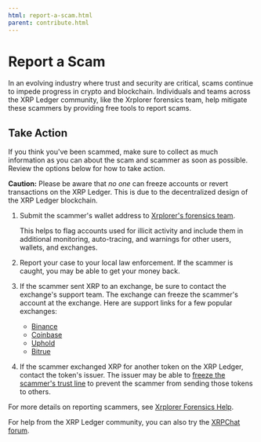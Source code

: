 ```yaml
---
html: report-a-scam.html
parent: contribute.html
---
```

# Report a Scam

In an evolving industry where trust and security are critical, scams continue to impede progress in crypto and blockchain. Individuals and teams across the XRP Ledger community, like the Xrplorer forensics team, help mitigate these scammers by providing free tools to report scams.

## Take Action
If you think you've been scammed, make sure to collect as much information as you can about the scam and scammer as soon as possible. Review the options below for how to take action.

**Caution:** Please be aware that _no one_ can freeze accounts or revert transactions on the XRP Ledger. This is due to the decentralized design of the XRP Ledger blockchain.

1. Submit the scammer's wallet address to [Xrplorer's forensics team](https://xrplorer.com/forensics/submit).

     This helps to flag accounts used for illicit activity and include them in additional monitoring, auto-tracing, and warnings for other users, wallets, and exchanges.

2. Report your case to your local law enforcement. If the scammer is caught, you may be able to get your money back.

3. If the scammer sent XRP to an exchange, be sure to contact the exchange's support team. The exchange can freeze the scammer's account at the exchange. Here are support links for a few popular exchanges:

    - [Binance](https://www.binance.com/en/support)
    - [Coinbase](https://help.coinbase.com/)
    - [Uphold](https://support.uphold.com/hc/en-us/requests/new)
    - [Bitrue](https://www.bitrue.com/exchange-web/footer/contactus.html)

4. If the scammer exchanged XRP for another token on the XRP Ledger, contact the token's issuer. The issuer may be able to [freeze the scammer's trust line](freeze-a-trust-line.html) to prevent the scammer from sending those tokens to others.

For more details on reporting scammers, see [Xrplorer Forensics Help](https://xrplorer.com/forensics/help).

For help from the XRP Ledger community, you can also try the [XRPChat forum](https://xrpchat.com).
